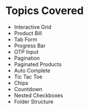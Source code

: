 # Topics Covered

- Interactive Grid
- Product Bill
- Tab Form
- Progress Bar
- OTP Input
- Pagination
- Paginated Products
- Auto Complete
- Tic Tac Toe
- Chips
- Countdown
- Nested Checkboxes
- Folder Structure